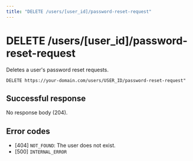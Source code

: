 ```yaml
---
title: "DELETE /users/[user_id]/password-reset-request"
---
```


# DELETE /users/[user_id]/password-reset-request

Deletes a user's password reset requests.

```
DELETE https://your-domain.com/users/USER_ID/password-reset-request"
```

## Successful response

No response body (204).

## Error codes

- [404] `NOT_FOUND`: The user does not exist.
- [500] `INTERNAL_ERROR`

